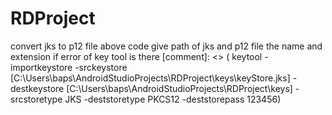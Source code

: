 # RDProject 
 convert jks to p12 file above code
 give path of jks and p12 file the name and extension
 if error of key tool is there 
[comment]: <> ( keytool -importkeystore -srckeystore [C:\Users\baps\AndroidStudioProjects\RDProject\keys\keyStore.jks] -destkeystore [C:\Users\baps\AndroidStudioProjects\RDProject\keys] -srcstoretype JKS -deststoretype PKCS12 -deststorepass 123456)